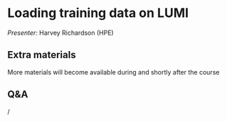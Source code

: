 # Loading training data on LUMI

*Presenter:* Harvey Richardson (HPE)

<!--
A video recording will follow.
-->

<!--
<video src="https://462000265.lumidata.eu/ai-20251008/recordings/10_TrainingData.mp4" controls="controls"></video>
-->

## Extra materials

More materials will become available during and shortly after the course

<!--
-   [Presentation slides](https://462000265.lumidata.eu/ai-20251008/files/LUMI-ai-20251008-10-Training_Data_on_LUMI.pdf)

-   Links from the "More Information" slide:

    -   [LUMI-O in the LUMI documentation](https://docs.lumi-supercomputer.eu/storage/lumio/)

    -   [Generic Tutorial on reading large datasets](https://www.kaggle.com/code/rohanrao/tutorial-on-reading-large-datasets)

    -   [Best Practice for Data Formats in Deep Learning (SURF)](https://servicedesk.surf.nl/wiki/display/WIKI/Best+Practice+for+Data+Formats+in+Deep+Learning)

    -   [Ray data loading](https://docs.ray.io/en/latest/train/user-guides/data-loading-preprocessing.html)

    -   [Pytorch Tutorial on pre-defined datasets/dataloaders](https://pytorch.org/tutorials/beginner/basics/data_tutorial.html)

    -   Example of keeping training data in memory: 
        [“Scaling Out Deep Learning Convergence Training on LUMI”, Diana Moise & Samuel Antao](https://linklings.s3.amazonaws.com/organizations/pasc/pasc23/submissions/stype119/jvCyu-msa152s2.pdf)

-   Other links in the presentation:

    -   ["Solving Bottlenecks on the Data Input Pipeline with PyTorch Profiler and TensorBoard" in "Towards Data Science](https://towardsdatascience.com/solving-bottlenecks-on-the-data-input-pipeline-with-pytorch-profiler-and-tensorboard-5dced134dbe9/)

    -   [Will Price blog: "Diagnosing and Debugging PyTorch Data Starvation"](https://www.willprice.dev/2021/03/27/debugging-pytorch-performance-bottlenecks.html)

    -   [PyTorch profiler in the PyTorch documentation](https://docs.pytorch.org/tutorials/recipes/recipes/profiler_recipe.html)

-   [Training materials from the most recent LUMI introductory training in March 2025](../2p3day-20250303/index.md)

    -   The ["LUMI-O Object Storage" talk](../2p3day-20250303/M204-ObjectStorage.md)
        discusses using LUMI-O and the differences with a parallel file system such as Lustre..
-->


<!--
## Nice-to-knows

### LUMI-O

Two nice things to know about LUMI-O

-   We actually use it during this course to serve you the slides and the videos. Though it is not meant to be a web server.

-   As the LUMI-O software is done by a different team at CSC and not by HPE, it is often still up when LUMI is down. We cannot give a guarantee, but when a long downtime is announced, in the past LUMI-O was still available almost the whole downtime. So you may still be able to access data on LUMI-O, but not on the Lustre file systems when LUMI is down for maintenance.

But it is not meant for long-time data archiving. Storage on LUMI-O also disappears 90 days after your project ends. For long-term archiving and data publishing you need to use specialised services.


### Auto-cleanup of /scratch and /flash

Clean-up is not yet implemented on LUMI because until now there hasn't been a need to do so as the storage is empty enough.

The limited size of /project is also because CSC wants to avoid that LUMI is used for long-term data storage.

The idea is indeed that data is stored longtime on LUMI-O and transported to /scratch or /flash as needed as the assumption was that the whole dataset is rarely needed at the same time.

Note that asking for more quota doesn't make sense if your project doesn't have the necessary storage billing units.
Storing 20TB for one year on /scratch or /project would cost you 175,200 TB hours, so make sure you have enough storage
billing units. There is enough storage on LUMI that resource allocators can grant decent amounts of storage, but it is
not infinite. LUST cannot grant you storage billing units, that is something you need to negotiate with the instance that granted you your project on LUMI.
-->


## Q&A

/
